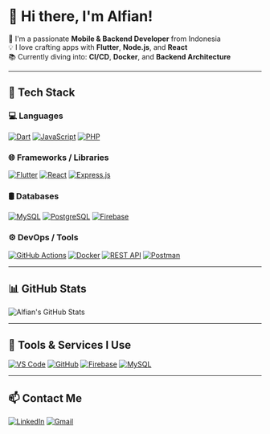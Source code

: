 # 👋 Hi there, I'm Alfian!

🚀 I'm a passionate **Mobile & Backend Developer** from Indonesia  
💡 I love crafting apps with **Flutter**, **Node.js**, and **React**  
📚 Currently diving into: **CI/CD**, **Docker**, and **Backend Architecture**

---

## 🔧 Tech Stack

### 💻 Languages  
[![Dart](https://img.shields.io/badge/Dart-0175C2?style=for-the-badge&logo=dart&logoColor=white)](https://dart.dev)
[![JavaScript](https://img.shields.io/badge/JavaScript-F7DF1E?style=for-the-badge&logo=javascript&logoColor=black)](https://developer.mozilla.org/en-US/docs/Web/JavaScript)
[![PHP](https://img.shields.io/badge/PHP-777BB4?style=for-the-badge&logo=php&logoColor=white)](https://www.php.net)

### 🌐 Frameworks / Libraries  
[![Flutter](https://img.shields.io/badge/Flutter-02569B?style=for-the-badge&logo=flutter&logoColor=white)](https://flutter.dev)
[![React](https://img.shields.io/badge/React-20232A?style=for-the-badge&logo=react&logoColor=61DAFB)](https://reactjs.org)
[![Express.js](https://img.shields.io/badge/Express.js-404D59?style=for-the-badge&logo=express&logoColor=white)](https://expressjs.com)

### 🛢️ Databases  
[![MySQL](https://img.shields.io/badge/MySQL-4479A1?style=for-the-badge&logo=mysql&logoColor=white)](https://www.mysql.com)
[![PostgreSQL](https://img.shields.io/badge/PostgreSQL-4169E1?style=for-the-badge&logo=postgresql&logoColor=white)](https://www.postgresql.org)
[![Firebase](https://img.shields.io/badge/Firebase-FFCA28?style=for-the-badge&logo=firebase&logoColor=black)](https://firebase.google.com)

### ⚙️ DevOps / Tools  
[![GitHub Actions](https://img.shields.io/badge/GitHub_Actions-2088FF?style=for-the-badge&logo=github-actions&logoColor=white)](https://github.com/features/actions)
[![Docker](https://img.shields.io/badge/Docker-2496ED?style=for-the-badge&logo=docker&logoColor=white)](https://www.docker.com)
[![REST API](https://img.shields.io/badge/REST_API-009688?style=for-the-badge&logo=api&logoColor=white)](https://restfulapi.net)
[![Postman](https://img.shields.io/badge/Postman-FF6C37?style=for-the-badge&logo=postman&logoColor=white)](https://www.postman.com)

---

## 📊 GitHub Stats  
![Alfian's GitHub Stats](https://github-readme-stats.vercel.app/api?username=AlfianFR1&show_icons=true&theme=radical)

---

## 🧰 Tools & Services I Use  
[![VS Code](https://img.shields.io/badge/VS_Code-007ACC?style=for-the-badge&logo=visualstudiocode&logoColor=white)](https://code.visualstudio.com)
[![GitHub](https://img.shields.io/badge/GitHub-181717?style=for-the-badge&logo=github&logoColor=white)](https://github.com)
[![Firebase](https://img.shields.io/badge/Firebase-FFCA28?style=for-the-badge&logo=firebase&logoColor=black)](https://firebase.google.com)
[![MySQL](https://img.shields.io/badge/MySQL-00758F?style=for-the-badge&logo=mysql&logoColor=white)](https://www.mysql.com)

---

## 📫 Contact Me  
[![LinkedIn](https://img.shields.io/badge/LinkedIn-0077B5?style=for-the-badge&logo=linkedin&logoColor=white)](https://linkedin.com/in/alfianfatroh)
[![Gmail](https://img.shields.io/badge/Gmail-EA4335?style=for-the-badge&logo=gmail&logoColor=white)](mailto:rohmanfatur.alfian@gmail.com)

